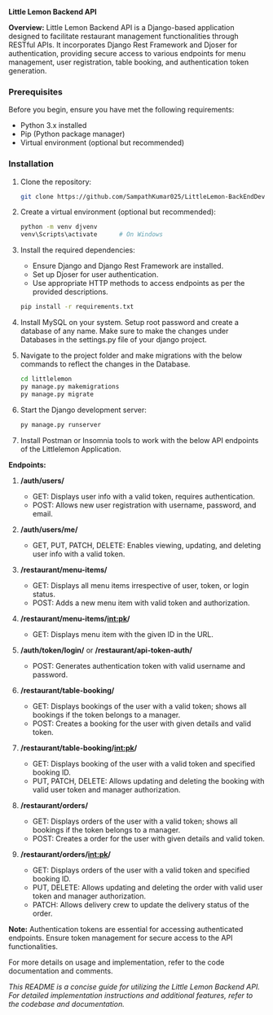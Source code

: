 **Little Lemon Backend API**

**Overview:**
Little Lemon Backend API is a Django-based application designed to facilitate restaurant management functionalities through RESTful APIs. It incorporates Django Rest Framework and Djoser for authentication, providing secure access to various endpoints for menu management, user registration, table booking, and authentication token generation.

### Prerequisites

Before you begin, ensure you have met the following requirements:

- Python 3.x installed
- Pip (Python package manager)
- Virtual environment (optional but recommended)

### Installation

1. Clone the repository:

   ```bash
   git clone https://github.com/SampathKumar025/LittleLemon-BackEndDev.git

2. Create a virtual environment (optional but recommended):

    ```bash
    python -m venv djvenv
    venv\Scripts\activate      # On Windows

3. Install the required dependencies:
   - Ensure Django and Django Rest Framework are installed.
   - Set up Djoser for user authentication.
   - Use appropriate HTTP methods to access endpoints as per the provided descriptions.

    ```bash
    pip install -r requirements.txt

4. Install MySQL on your system. Setup root password and create a database of any name. Make sure to make the changes under Databases in the settings.py file of your django project.

5. Navigate to the project folder and make migrations with the below commands to reflect the changes in the Database.

   ```bash
   cd littlelemon
   py manage.py makemigrations
   py manage.py migrate

6. Start the Django development server:

    ```bash
    py manage.py runserver

7. Install Postman or Insomnia tools to work with the below API endpoints of the Littlelemon Application.


**Endpoints:**

1. **/auth/users/**
   - GET: Displays user info with a valid token, requires authentication.
   - POST: Allows new user registration with username, password, and email.


2. **/auth/users/me/**
   - GET, PUT, PATCH, DELETE: Enables viewing, updating, and deleting user info with a valid token.


3. **/restaurant/menu-items/**
   - GET: Displays all menu items irrespective of user, token, or login status.
   - POST: Adds a new menu item with valid token and authorization.


4. **/restaurant/menu-items/<int:pk>/**
   - GET: Displays menu item with the given ID in the URL.


5. **/auth/token/login/** or **/restaurant/api-token-auth/**
   - POST: Generates authentication token with valid username and password.


6. **/restaurant/table-booking/**
   - GET: Displays bookings of the user with a valid token; shows all bookings if the token belongs to a manager.
   - POST: Creates a booking for the user with given details and valid token.


7. **/restaurant/table-booking/<int:pk>/**
   - GET: Displays booking of the user with a valid token and specified booking ID.
   - PUT, PATCH, DELETE: Allows updating and deleting the booking with valid user token and manager authorization.


8. **/restaurant/orders/**
   - GET: Displays orders of the user with a valid token; shows all bookings if the token belongs to a manager.
   - POST: Creates a order for the user with given details and valid token.


9. **/restaurant/orders/<int:pk>/**
   - GET: Displays orders of the user with a valid token and specified booking ID.
   - PUT, DELETE: Allows updating and deleting the order with valid user token and manager authorization.
   - PATCH: Allows delivery crew to update the delivery status of the order.


**Note:** Authentication tokens are essential for accessing authenticated endpoints. Ensure token management for secure access to the API functionalities.

For more details on usage and implementation, refer to the code documentation and comments.

*This README is a concise guide for utilizing the Little Lemon Backend API. For detailed implementation instructions and additional features, refer to the codebase and documentation.*